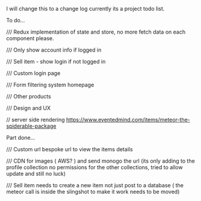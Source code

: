 I will change this to a change log currently its a project todo list.

To do...



/// Redux implementation of state and store, no more fetch data on each component please.

/// Only show account info if logged in

/// Sell item - show login if not logged in

/// Custom login page

/// Form filtering system homepage

/// Other products

/// Design and UX

// server side rendering
https://www.eventedmind.com/items/meteor-the-spiderable-package


Part done...

/// Custom url bespoke url to view the items details

/// CDN for images ( AWS? ) and send monogo the url (its only adding to the profile collection no permissions for the other collections, tried to allow update and still no luck)

/// Sell item needs to create a new item not just post to a database ( the meteor call is inside the slingshot to make it work needs to be moved)
